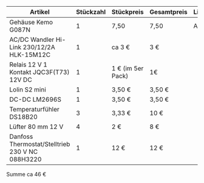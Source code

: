 | Artikel | Stückzahl | Stückpreis |Gesamtpreis | Lieferant | 
| ---- | ---- | ---- | ---- | --- | 
| Gehäuse Kemo G087N | 1 | 7,50 | 7,50 | Amazon 
| AC/DC Wandler Hi-Link 230/12/2A HLK-15M12C | 1 | ca 3 € | 3 € 
| Relais 12 V 1 Kontakt  JQC3F(T73) 12V DC  | 1 | 1 € (im 5er Pack) | 1€ | 
| Lolin S2 mini | 1 | 3,50 € |3,50 € 
| DC-DC LM2696S | 1 | 3,50 €| 3,50 € 
| Temperaturfühler DS18B20 | 3 | 3,33 € | 10 € |
| Lüfter 80 mm 12 V | 4 | 2 € | 8 € | 
| Danfoss Thermostat/Stelltrieb 230 V NC 088H3220 | 1 | 12 € | 12 €


Summe ca 46 €